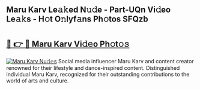 ## Maru Karv Le𝚊𝚔ed N𝚞𝚍e - Part-UQn Vi𝚍eo Le𝚊𝚔s - H𝚘t O𝚗lyf𝚊ns Ph𝚘tos SFQzb

# <h2><a href="http://hf7kvo.feru.top/?c=Maru+Karv">🔗 👉 🔴 Maru Karv Vi𝚍𝚎o Ph𝚘t𝚘𝚜</a></h2>

[![Maru Karv Nu𝚍𝚎s](https://i.imgur.com/0TWrTi3.gif)](http://hf7kvo.feru.top/?c=Maru+Karv)
Social media influencer Maru Karv and content creator renowned for their lifestyle and dance-inspired content. Distinguished individual Maru Karv, recognized for their outstanding contributions to the world of arts and culture. 

